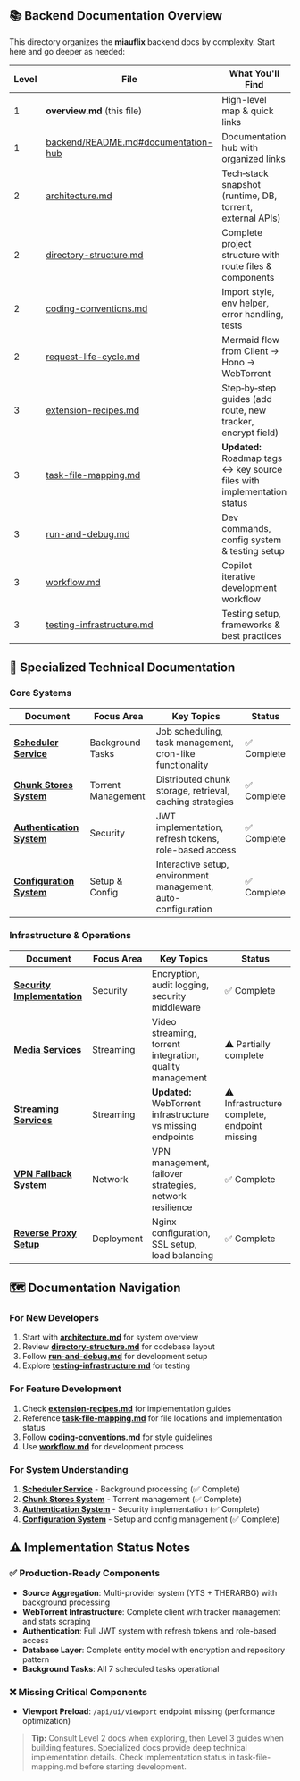 ## 📚 Backend Documentation Overview

This directory organizes the **miauflix** backend docs by complexity.
Start here and go deeper as needed:

| Level | File                                                                          | What You'll Find                                                         |
| ----- | ----------------------------------------------------------------------------- | ------------------------------------------------------------------------ |
| 1     | **overview.md** (this file)                                                   | High-level map & quick links                                             |
| 1     | [backend/README.md#documentation-hub](../backend/README.md#documentation-hub) | Documentation hub with organized links                                   |
| 2     | [architecture.md](architecture.md)                                            | Tech‑stack snapshot (runtime, DB, torrent, external APIs)                |
| 2     | [directory-structure.md](directory-structure.md)                              | Complete project structure with route files & components                 |
| 2     | [coding-conventions.md](coding-conventions.md)                                | Import style, env helper, error handling, tests                          |
| 2     | [request-life-cycle.md](request-life-cycle.md)                                | Mermaid flow from Client → Hono → WebTorrent                             |
| 3     | [extension-recipes.md](extension-recipes.md)                                  | Step‑by‑step guides (add route, new tracker, encrypt field)              |
| 3     | [task-file-mapping.md](task-file-mapping.md)                                  | **Updated:** Roadmap tags ↔ key source files with implementation status |
| 3     | [run-and-debug.md](run-and-debug.md)                                          | Dev commands, config system & testing setup                              |
| 3     | [workflow.md](workflow.md)                                                    | Copilot iterative development workflow                                   |
| 3     | [testing-infrastructure.md](testing-infrastructure.md)                        | Testing setup, frameworks & best practices                               |

## 🔧 Specialized Technical Documentation

### Core Systems

| Document                                                       | Focus Area         | Key Topics                                                    | Status      |
| -------------------------------------------------------------- | ------------------ | ------------------------------------------------------------- | ----------- |
| [**Scheduler Service**](../backend/docs/scheduler-service.md)  | Background Tasks   | Job scheduling, task management, cron-like functionality      | ✅ Complete |
| [**Chunk Stores System**](../backend/docs/chunk-stores.md)     | Torrent Management | Distributed chunk storage, retrieval, caching strategies      | ✅ Complete |
| [**Authentication System**](../backend/docs/authentication.md) | Security           | JWT implementation, refresh tokens, role-based access         | ✅ Complete |
| [**Configuration System**](../backend/docs/configuration.md)   | Setup & Config     | Interactive setup, environment management, auto-configuration | ✅ Complete |

### Infrastructure & Operations

| Document                                                          | Focus Area | Key Topics                                                  | Status                                       |
| ----------------------------------------------------------------- | ---------- | ----------------------------------------------------------- | -------------------------------------------- |
| [**Security Implementation**](../backend/docs/security.md)        | Security   | Encryption, audit logging, security middleware              | ✅ Complete                                  |
| [**Media Services**](../backend/docs/media-services.md)           | Streaming  | Video streaming, torrent integration, quality management    | ⚠️ Partially complete                        |
| [**Streaming Services**](../backend/docs/streaming-services.md)   | Streaming  | **Updated:** WebTorrent infrastructure vs missing endpoints | ⚠️ Infrastructure complete, endpoint missing |
| [**VPN Fallback System**](../backend/docs/vpn-fallback-system.md) | Network    | VPN management, failover strategies, network resilience     | ✅ Complete                                  |
| [**Reverse Proxy Setup**](../backend/docs/reverse-proxy.md)       | Deployment | Nginx configuration, SSL setup, load balancing              | ✅ Complete                                  |

## 🗺️ Documentation Navigation

### For New Developers

1. Start with **[architecture.md](architecture.md)** for system overview
2. Review **[directory-structure.md](directory-structure.md)** for codebase layout
3. Follow **[run-and-debug.md](run-and-debug.md)** for development setup
4. Explore **[testing-infrastructure.md](testing-infrastructure.md)** for testing

### For Feature Development

1. Check **[extension-recipes.md](extension-recipes.md)** for implementation guides
2. Reference **[task-file-mapping.md](task-file-mapping.md)** for file locations and implementation status
3. Follow **[coding-conventions.md](coding-conventions.md)** for style guidelines
4. Use **[workflow.md](workflow.md)** for development process

### For System Understanding

1. **[Scheduler Service](../backend/docs/scheduler-service.md)** - Background processing (✅ Complete)
2. **[Chunk Stores System](../backend/docs/chunk-stores.md)** - Torrent management (✅ Complete)
3. **[Authentication System](../backend/docs/authentication.md)** - Security implementation (✅ Complete)
4. **[Configuration System](../backend/docs/configuration.md)** - Setup and config management (✅ Complete)

## ⚠️ Implementation Status Notes

### ✅ Production-Ready Components

- **Source Aggregation**: Multi-provider system (YTS + THERARBG) with background processing
- **WebTorrent Infrastructure**: Complete client with tracker management and stats scraping
- **Authentication**: Full JWT system with refresh tokens and role-based access
- **Database Layer**: Complete entity model with encryption and repository pattern
- **Background Tasks**: All 7 scheduled tasks operational

### ❌ Missing Critical Components

- **Viewport Preload**: `/api/ui/viewport` endpoint missing (performance optimization)

> **Tip:** Consult Level 2 docs when exploring, then Level 3 guides when building features. Specialized docs provide deep technical implementation details. Check implementation status in task-file-mapping.md before starting development.
